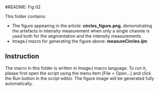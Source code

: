 #README: Fig 02

This folder contains:

- The figure appearing in the article: **circles_figure.png**, demonstrating the artefacts in intensity measurement when only a single channle is used both for the segmentation and the intensity measurements. 
- ImageJ macro for generating the figure above: **measureCircles.ijm**

## Instruction

The macro in this folder is written in ImageJ macro language. 
To run it, please first open the script using the menu item [File > Open...] and click the Run button in the script editor. The figure image will be generated fully automatically. 
